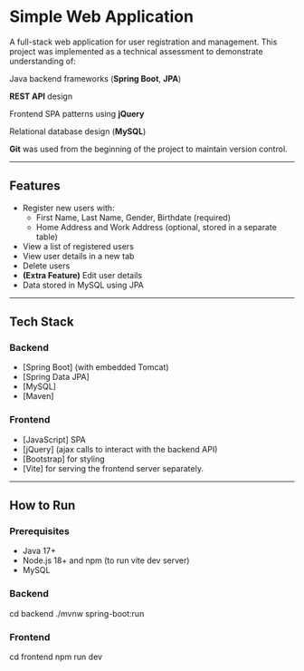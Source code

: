 #  Simple Web Application

A full-stack web application for user registration and management.
This project was implemented as a technical assessment to demonstrate understanding of:


Java backend frameworks (**Spring Boot**, **JPA**)

**REST API** design

Frontend SPA patterns using **jQuery**

Relational database design (**MySQL**)

**Git** was used from the beginning of the project to maintain version control.

---

## Features

- Register new users with:
  - First Name, Last Name, Gender, Birthdate (required)
  - Home Address and Work Address (optional, stored in a separate table)
- View a list of registered users
- View user details in a new tab
- Delete users
- **(Extra Feature)** Edit user details
- Data stored in MySQL using JPA

---

## Tech Stack

### Backend
- [Spring Boot] (with embedded Tomcat)
- [Spring Data JPA]
- [MySQL]
- [Maven]

### Frontend
- [JavaScript] SPA
- [jQuery] (ajax calls to interact with the backend API)
- [Bootstrap] for styling
- [Vite] for serving the frontend server separately.

---

##  How to Run

### Prerequisites

- Java 17+
- Node.js 18+ and npm (to run vite dev server)
- MySQL

### Backend

cd backend
./mvnw spring-boot:run

### Frontend

cd frontend
npm run dev
